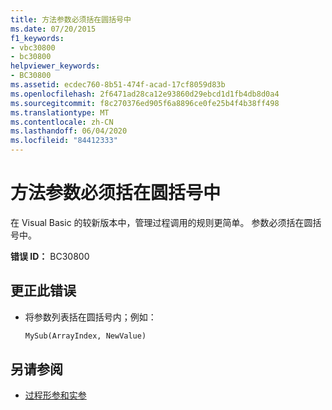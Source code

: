 ```yaml
---
title: 方法参数必须括在圆括号中
ms.date: 07/20/2015
f1_keywords:
- vbc30800
- bc30800
helpviewer_keywords:
- BC30800
ms.assetid: ecdec760-8b51-474f-acad-17cf8059d83b
ms.openlocfilehash: 2f6471ad28ca12e93860d29ebcd1d1fb4db8d0a4
ms.sourcegitcommit: f8c270376ed905f6a8896ce0fe25b4f4b38ff498
ms.translationtype: MT
ms.contentlocale: zh-CN
ms.lasthandoff: 06/04/2020
ms.locfileid: "84412333"
---
```

# <a name="method-arguments-must-be-enclosed-in-parentheses"></a>方法参数必须括在圆括号中

在 Visual Basic 的较新版本中，管理过程调用的规则更简单。 参数必须括在圆括号中。

**错误 ID：** BC30800

## <a name="to-correct-this-error"></a>更正此错误

- 将参数列表括在圆括号内；例如：

  ```vb
  MySub(ArrayIndex, NewValue)
  ```

## <a name="see-also"></a>另请参阅

- [过程形参和实参](../programming-guide/language-features/procedures/procedure-parameters-and-arguments.md)
